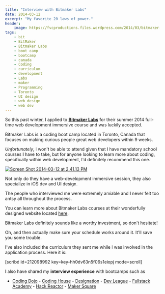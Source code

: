 ```yaml
---
title: "Interview with Bitmaker Labs"
date: 2014-03-12
excerpt: "My favorite 20 laws of power."
header:
    image: https://fvcproductions.files.wordpress.com/2014/03/bitmaker-banner.png?w=1024&h=435&crop=1
tags:
    - bit
    - BitMaker
    - Bitmaker Labs
    - boot camp
    - bootcamp
    - canada
    - Coding
    - curriculum
    - development
    - Labs
    - maker
    - Programming
    - Toronto
    - UI design
    - web design
    - web dev
---
```


So this past winter, I applied to [**Bitmaker Labs**](https://bitmakerlabs.com "BitmakerLabs") for their summer 2014 full-time web development immersive course and was luckily accepted.

Bitmaker Labs is a coding boot camp located in Toronto, Canada that focuses on making curious people great web developers within 9 weeks.

*Unfortunately*, I won't be able to attend given that I have mandatory school courses I have to take, but for anyone looking to learn more about coding, specifically within web development, I'd definitely recommend this one.

[![Screen Shot 2014-03-12 at 2.41.13 PM](https://fvcproductions.files.wordpress.com/2014/03/screen-shot-2014-03-12-at-2-41-13-pm.png)](https://fvcproductions.files.wordpress.com/2014/03/screen-shot-2014-03-12-at-2-41-13-pm.png)

Not only do they have a web-development immersive session, they also specialize in iOS dev and UI design.

The people who interviewed me were extremely amiable and I never felt too antsy all throughout the process.

You can learn more about Bitmaker Labs courses at their wonderfully designed website located [here](https://bitmakerlabs.com/courses/ "Bitmaker Lab Courses").

Bitmaker Labs definitely sounds like a worthy investment, so don't hesitate!

Oh, and then actually make sure your schedule works around it. It'll save you some trouble.

I've also included the curriculum they sent me while I was involved in the application process. Here it is:

\[scribd id=212098992 key=key-hh0dv63n5f06s1eiopj mode=scroll\]



I also have shared my **interview experience** with bootcamps such as

- [Coding Dojo](/blog/2015/01/06/interview-coding-dojo/) - [Coding House](https://fvcproductions.com/blog/2015/01/06/coding-house-interview/ "Interview with Coding House 🏠") - [Designation](https://fvcproductions.com/blog/2015/01/06/interview-with-designation/ "Interview with Designation 🎨") - [Dev League](https://fvcproductions.com/blog/2015/01/06/experience-with-devleague/ "My Experience With DevLeague 💻") - [Fullstack Academy](https://fvcproductions.com/blog/2014/12/28/my-experience-with-fullstack-academy-of-code/ "My Experience with Fullstack Academy of Code 💻") - [Hack Reactor](https://fvcproductions.com/blog/2015/01/05/questioning-hack-reactor/ "Questioning Hack Reactor 🔑") - [Maker Square](https://fvcproductions.com/blog/2015/01/14/my-experience-with-makersquare-%f0%9f%92/ "My Experience with MakerSquare 💻")